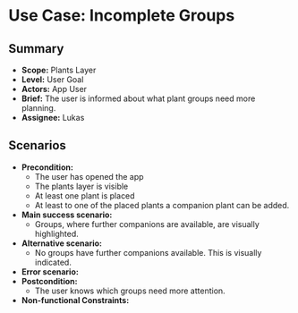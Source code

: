 # Use Case: Incomplete Groups

## Summary

- **Scope:** Plants Layer
- **Level:** User Goal
- **Actors:** App User
- **Brief:** The user is informed about what plant groups need more planning.
- **Assignee:** Lukas

## Scenarios

- **Precondition:**
  - The user has opened the app
  - The plants layer is visible
  - At least one plant is placed
  - At least to one of the placed plants a companion plant can be added.
- **Main success scenario:**
  - Groups, where further companions are available, are visually highlighted.
- **Alternative scenario:**
  - No groups have further companions available.
    This is visually indicated.
- **Error scenario:**
- **Postcondition:**
  - The user knows which groups need more attention.
- **Non-functional Constraints:**
